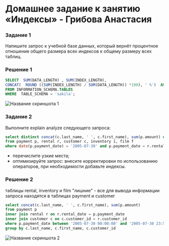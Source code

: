# Домашнее задание к занятию «Индексы» -  Грибова Анастасия
### Задание 1
Напишите запрос к учебной базе данных, который вернёт процентное отношение общего размера всех индексов к общему размеру всех таблиц.
### Решение 1
```sql
SELECT  SUM(DATA_LENGTH) , SUM(INDEX_LENGTH),
CONCAT(  ROUND ((SUM(INDEX_LENGTH) / SUM(DATA_LENGTH)) *100), ' %')  AS Отношение
FROM INFORMATION_SCHEMA.TABLES
WHERE  TABLE_SCHEMA = 'sakila';
```
![Название скриншота 1](https://github.com/gribova-anastasia/srlb-17/blob/45476b4211a9c284b855e51427e1d5f2295c2e96/15.png)
### Задание 2
Выполните explain analyze следующего запроса:
```sql
select distinct concat(c.last_name, ' ', c.first_name), sum(p.amount) over (partition by c.customer_id, f.title)
from payment p, rental r, customer c, inventory i, film f
where date(p.payment_date) = '2005-07-30' and p.payment_date = r.rental_date and r.customer_id = c.customer_id and i.inventory_id = r.inventory_id
```
- перечислите узкие места;
- оптимизируйте запрос: внесите корректировки по использованию операторов, при необходимости добавьте индексы.
### Решение 2
таблицы rental, inventory и film "лишние" - все для вывода информации запроса находятся в таблицах payment и customer
```sql
select concat(c.last_name, ' ', c.first_name), sum(p.amount)
from payment p
inner join rental r on r.rental_date = p.payment_date
inner join customer c on c.customer_id = r.customer_id 
where p.payment_date between '2005-07-30 00:00:00' and '2005-07-30 23:59:59'
group by c.last_name, c.first_name, c.customer_id
```
![Название скриншота 2](https://github.com/gribova-anastasia/srlb-17/blob/0d2fd8a7c63eb6290b324210f0056c44eff721b3/16.png)
